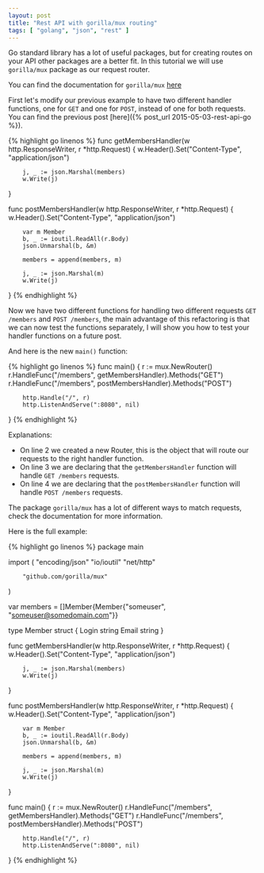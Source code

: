 ```yaml
---
layout: post
title: "Rest API with gorilla/mux routing"
tags: [ "golang", "json", "rest" ]
---
```


Go standard library has a lot of useful packages, but for creating routes on your API other packages are a better fit.
In this tutorial we will use ```gorilla/mux``` package as our request router.

You can find the documentation for ```gorilla/mux``` [here](http://www.gorillatoolkit.org/pkg/mux)

First let's modify our previous example to have two different handler functions, one for ```GET``` and one for ```POST```, instead of one for both requests.
You can find the previous post [here]({% post_url 2015-05-03-rest-api-go %}).

{% highlight go linenos %}
func getMembersHandler(w http.ResponseWriter, r *http.Request) {
        w.Header().Set("Content-Type", "application/json")

        j, _ := json.Marshal(members)
        w.Write(j)
}

func postMembersHandler(w http.ResponseWriter, r *http.Request) {
        w.Header().Set("Content-Type", "application/json")

        var m Member
        b, _ := ioutil.ReadAll(r.Body)
        json.Unmarshal(b, &m)

        members = append(members, m)

        j, _ := json.Marshal(m)
        w.Write(j)
}
{% endhighlight %}

Now we have two different functions for handling two different requests ```GET /members``` and ```POST /members```, the main advantage of this
refactoring is that we can now test the functions separately, I will show you how to test your handler functions on a future post.

And here is the new ```main()``` function:

{% highlight go linenos %}
func main() {
        r := mux.NewRouter()
        r.HandleFunc("/members", getMembersHandler).Methods("GET")
        r.HandleFunc("/members", postMembersHandler).Methods("POST")

        http.Handle("/", r)
        http.ListenAndServe(":8080", nil)
}
{% endhighlight %}

Explanations:

* On line 2 we created a new Router, this is the object that will route our requests to the right handler function.
* On line 3 we are declaring that the ```getMembersHandler``` function will handle ```GET /members``` requests.
* On line 4 we are declaring that the ```postMembersHandler``` function will handle ```POST /members``` requests.

The package ```gorilla/mux``` has a lot of different ways to match requests, check the documentation for more information.

Here is the full example:

{% highlight go linenos %}
package main

import (
        "encoding/json"
        "io/ioutil"
        "net/http"

        "github.com/gorilla/mux"
)

var members = []Member{Member{"someuser", "someuser@somedomain.com"}}

type Member struct {
        Login string
        Email string
}

func getMembersHandler(w http.ResponseWriter, r *http.Request) {
        w.Header().Set("Content-Type", "application/json")

        j, _ := json.Marshal(members)
        w.Write(j)
}

func postMembersHandler(w http.ResponseWriter, r *http.Request) {
        w.Header().Set("Content-Type", "application/json")

        var m Member
        b, _ := ioutil.ReadAll(r.Body)
        json.Unmarshal(b, &m)

        members = append(members, m)

        j, _ := json.Marshal(m)
        w.Write(j)
}

func main() {
        r := mux.NewRouter()
        r.HandleFunc("/members", getMembersHandler).Methods("GET")
        r.HandleFunc("/members", postMembersHandler).Methods("POST")

        http.Handle("/", r)
        http.ListenAndServe(":8080", nil)
}
{% endhighlight %}
